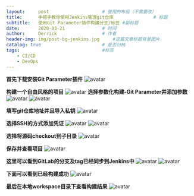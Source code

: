 ```yaml
---
layout:     post   				    # 使用的布局（不需要改）
title:      手把手教你使用Jenkins管理git仓库 				# 标题 
subtitle:   使用Git Parameter插件构建分支/标签 #副标题
date:       2020-03-21 				# 时间
author:     Derrick 				# 作者
header-img: img/post-bg-jenkins.jpg 	#这篇文章标题背景图片
catalog: true 						# 是否归档
tags:								#标签
    - CI/CD
    - DevOps
---
```


**首先下载安装Git Parameter插件**
![avatar](/img/2020-03-22-jenkins/step-0.png)

**构建一个自由风格的项目**
![avatar](/img/2020-03-22-jenkins/step-1.png)
**选择参数化构建-Git Parameter并添加参数**
![avatar](/img/2020-03-22-jenkins/step-2.png)
![avatar](/img/2020-03-22-jenkins/step-3.png)

**填写git仓库地址并且导入私钥**
![avatar](/img/2020-03-22-jenkins/step-4.png)

**选择SSH的方式添加凭证**
![avatar](/img/2020-03-22-jenkins/step-5.png)
![avatar](/img/2020-03-22-jenkins/step-6.png)

**选择将源码checkout到子目录**
![avatar](/img/2020-03-22-jenkins/step-7.png)

**保存并查看项目**
![avatar](/img/2020-03-22-jenkins/step-8.png)

**这里可以看到GitLab的分支及tag已经同步到Jenkins中**
![avatar](/img/2020-03-22-jenkins/step-9.png)
![avatar](/img/2020-03-22-jenkins/step-10.png)

**下面可以看到已经构建成功**
![avatar](/img/2020-03-22-jenkins/step-11.png)

**最后在本地workspace目录下查看构建结果**
![avatar](/img/2020-03-22-jenkins/step-12.png)













